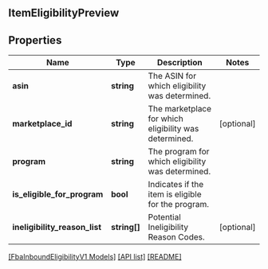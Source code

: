 ## ItemEligibilityPreview

## Properties

Name | Type | Description | Notes
------------ | ------------- | ------------- | -------------
**asin** | **string** | The ASIN for which eligibility was determined. |
**marketplace_id** | **string** | The marketplace for which eligibility was determined. | [optional]
**program** | **string** | The program for which eligibility was determined. |
**is_eligible_for_program** | **bool** | Indicates if the item is eligible for the program. |
**ineligibility_reason_list** | **string[]** | Potential Ineligibility Reason Codes. | [optional]

[[FbaInboundEligibilityV1 Models]](../) [[API list]](../../Api) [[README]](../../../README.md)
